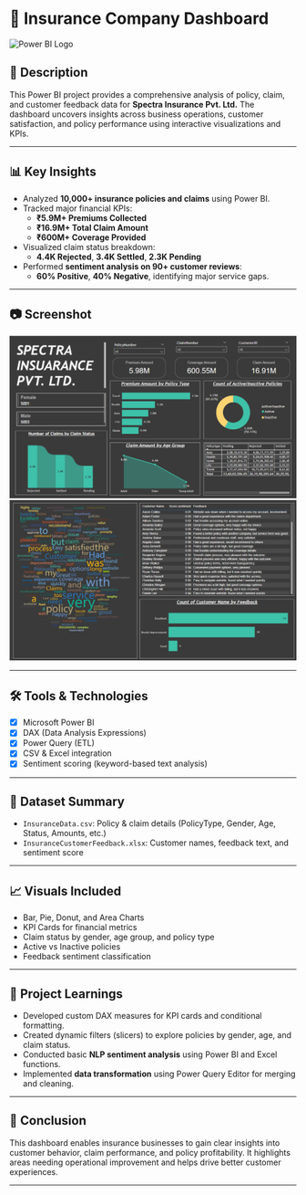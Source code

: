 # 🧾 Insurance Company Dashboard

![Power BI Logo](https://img.shields.io/badge/Power%20BI-Dashboard-F2C811?style=for-the-badge&logo=powerbi&logoColor=black)

## 📌 Description

This Power BI project provides a comprehensive analysis of policy, claim, and customer feedback data for **Spectra Insurance Pvt. Ltd.** The dashboard uncovers insights across business operations, customer satisfaction, and policy performance using interactive visualizations and KPIs.


---

## 📊 Key Insights

- Analyzed **10,000+ insurance policies and claims** using Power BI.  
- Tracked major financial KPIs:  
  - **₹5.9M+ Premiums Collected**  
  - **₹16.9M+ Total Claim Amount**  
  - **₹600M+ Coverage Provided**
- Visualized claim status breakdown:  
  - **4.4K Rejected**, **3.4K Settled**, **2.3K Pending**  
- Performed **sentiment analysis on 90+ customer reviews**:  
  - **60% Positive**, **40% Negative**, identifying major service gaps.

---

## 📷 Screenshot

![](https://github.com/pratiik1516/Insurance-Analysis/blob/main/Report%201.png)
![](https://github.com/pratiik1516/Insurance-Analysis/blob/main/Report%202.png)

---

## 🛠 Tools & Technologies

- [x] Microsoft Power BI  
- [x] DAX (Data Analysis Expressions)  
- [x] Power Query (ETL)  
- [x] CSV & Excel integration  
- [x] Sentiment scoring (keyword-based text analysis)

---

## 📁 Dataset Summary

- `InsuranceData.csv`: Policy & claim details (PolicyType, Gender, Age, Status, Amounts, etc.)
- `InsuranceCustomerFeedback.xlsx`: Customer names, feedback text, and sentiment score

---

## 📈 Visuals Included

- Bar, Pie, Donut, and Area Charts  
- KPI Cards for financial metrics  
- Claim status by gender, age group, and policy type  
- Active vs Inactive policies  
- Feedback sentiment classification

---

## 🧠 Project Learnings

- Developed custom DAX measures for KPI cards and conditional formatting.  
- Created dynamic filters (slicers) to explore policies by gender, age, and claim status.  
- Conducted basic **NLP sentiment analysis** using Power BI and Excel functions.  
- Implemented **data transformation** using Power Query Editor for merging and cleaning.

---


## 🏁 Conclusion

This dashboard enables insurance businesses to gain clear insights into customer behavior, claim performance, and policy profitability. It highlights areas needing operational improvement and helps drive better customer experiences.

---


